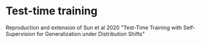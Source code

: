 # Test-time training

Reproduction and extension of Sun et al 2020 "Test-Time Training with Self-Supervision for Generalization under Distribution Shifts"
